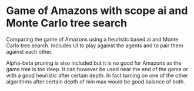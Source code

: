 # Game of Amazons with scope ai and Monte Carlo tree search

Comparing the game of Amazons using a heuristic based ai and Monte Carlo tree search. Includes UI to play against the agents and to pair them against each other.

Alpha-beta pruning is also included but it is no good for Amazons as the game tree is too deep. It can however be used near the end of the game or with a good heuristic after certain depth. In fact turning on one of the other algorithms after certain depth of min max would be good balance of both. 

